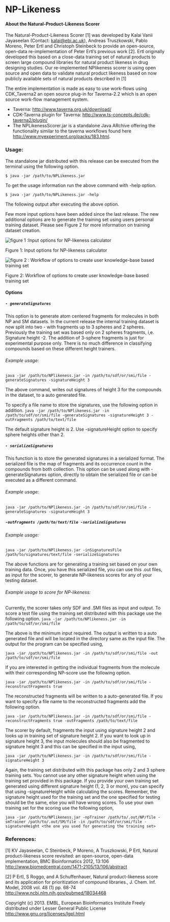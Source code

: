 # NP-Likeness

#### About the Natural-Product-Likeness Scorer

The Natural-Product-Likeness Scorer [1] was developed by Kalai Vanii Jayaseelan (Contact:
kalai@ebi.ac.uk), Andreas Truszkowski, Pablo Moreno, Peter Ertl and Christoph Steinbeck to
provide an open-source, open-data re-implementation of Peter Ertl’s previous work [2].
Ertl originally developed this based on a close-data training set of natural products to screen large compound libraries for natural product likeness in drug designing studies. Our re-implemented NPlikeness scorer is using open source and open data to validate natural product likeness based on now publicly available sets of natural products described in [1]

The entire implementation is made as easy to use work-flows using CDK_Taverna2 an open source
plug-in for Taverna-2.2 which is an open source work-flow management system.

  - Taverna: http://www.taverna.org.uk/download/
  - CDK-Taverna plugin for Taverna: http://www.ts-concepts.de/cdk-taverna2/plugin/
  - The NPLikenessScorer.jar is a standalone Java ARchive offering the functionality similar to
the taverna workflows found here http://www.myexperiment.org/packs/183.html.


### Usage:
The standalone jar distributed with this release can be executed from the terminal using the
following option.

```$ java -jar /path/to/NPLikeness.jar ```

To get the usage information run the above command with -help option.

```$ java -jar /path/to/NPLikeness.jar -help ```

The following output after executing the above option. 

Few more input options have been added since the last release. The new additional options are to generate the training set using users personal training dataset. Please see Figure 2 for more information on training dataset creation.



![figure 1 :Input options for NP-likeness calculator](./Figures/figure1.png)

Figure 1: Input options for NP-likeness calculator

![figure 2 : Workflow of options to create user knowledge-base based
training set](./Figures/figure2.png)

Figure 2: Workflow of options to create user knowledge-base based
training set

#### Options
##### ``` - generateSignatures ```
This option is to generate atom centered fragments for molecules in both NP and SM datasets. In the current release the internal training dataset is now split into two - with fragments up to 3 spheres and 2 spheres. Previously the training set was based only on 2 spheres fragments, i,e. Signature height -2. The addition of 3-sphere fragments is just for experimental purpose only. There is no much difference in classifying compounds based on these different height trainers.

###### Example usage:
``` java -jar /path/to/NPlikeness.jar -in /path/to/sdf/or/smi/file -generateSignatures -signatureHeight 3 ```

The above command, writes out signatures of height 3 for the compounds in the dataset, to a auto generated file. 

To specify a file name to store the signatures, use the following option in addition.
``` java -jar /path/to/NPlikeness.jar -in /path/to/sdf/or/smi/file -generateSignatures -signatureHeight 3 -outFragments /path/to/text/file ```

The default signature height is 2. Use -signatureHeight option to specify sphere heights other than 2.

##### ``` - serializeSignatures ```
This function is to store the generated signatures in a serialized format. The serialized file is the map of fragments and its occurrence count in the compounds from both collection. This option can be used along with -generateSignatures option, directly to obtain the serialized file or can be executed as a different command.

###### Example usage:
``` java -jar /path/to/NPlikeness.jar -in /path/to/sdf/or/smi/file -generateSignatures -signatureHeight 3 ```

#####  ``` -outFragments /path/to/text/file -serializeSignatures ```

###### Example usage:
``` java -jar /path/to/NPlikeness.jar -inSignaturesFile /path/to/signatures/text/file -serializeSignatures ```

The above functions are for generating a training set based on your own training data. Once, you have this serialized file, you can use this .out files, as input for the scorer, to generate NP-likeness scores for any of your testing dataset.

###### Example usage to score for NP-likeness:
Currently, the scorer takes only SDF and .SMI files as input and output. To score a test file using the training set distributed with this package use the following option.
``` java -jar /path/to/NPlikeness.jar -in /path/to/sdf/or/smi/file ```

The above is the minimum input required. The output is written to a auto generated file and will be located in the directory same as the input file. The output for the program can be specified using,

``` java -jar /path/to/NPlikeness.jar -in /path/to/sdf/or/smi/file -out /path/to/sdf/or/smi/file ```

If you are interested in getting the individual fragments from the molecule with their corresponding NP-score use the following option.

``` java -jar /path/to/NPlikeness.jar -in /path/to/sdf/or/smi/file -reconstructFragments true ```

The reconstructed fragments will be written to a auto-generated file. If you want to specify a file name to the reconstructed fragments add the following option.

``` java -jar /path/to/NPlikeness.jar -in /path/to/sdf/or/smi/file -reconstructFragments true -outFragments /path/to/text/file ```

The scorer by default, fragments the input using signature height 2 and looks up in training set of signature height 2. If you want to look up in signature height 3, the input molecules should also be fragmented to signature height 3 and this can be specified in the input using,

``` java -jar /path/to/NPlikeness.jar -in /path/to/sdf/or/smi/file -signatureHeight 3 ```

Again, the training set distributed with this package has only 2 and 3 sphere training sets. You cannot use any other signature height when using the training set provided in this package. If you provide your own training set generated using different signature height (1, 2, 3 or more), you can specify that using -signatureHeight while calculating the scores. Remember, the signature height used for the training set and the one specified for testing should be the same, else you will have wrong scores. To use your own training set for the scoring use the following option,

``` java -jar /path/to/NPlikeness.jar -npTrainer /path/to/.out/NP/file -smTrainer /path/to/.out/SM/file -in /path/to/sdf/or/smi/file -signatureHeight <the one you used for generating the training set> ```

### References:
[1] KV Jayaseelan, C Steinbeck, P Moreno, A Truszkowski, P Ertl, Natural product-likeness score
revisited: an open-source, open-data implementation, BMC Bioinformatics 2012, 13:106
http://www.biomedcentral.com/1471-2105/13/106/abstract

[2] P Ertl, S Roggo, and A Schuffenhauer, Natural product-likeness score and its application for
prioritization of compound libraries., J. Chem. Inf. Model, 2008 vol. 48 (1) pp. 68-74
http://www.ncbi.nlm.nih.gov/pubmed/18034468


Copyright (c) 2013. EMBL, European Bioinformatics Institute
Freely distributed under Lesser General Public License
http://www.gnu.org/licenses/lgpl.html


